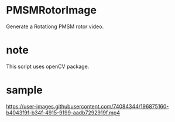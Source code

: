 # PMSMRotorImage  
Generate a Rotationg PMSM rotor video.

# note  
This script uses openCV package.

# sample
https://user-images.githubusercontent.com/74084344/196875160-b4043f9f-b34f-4915-9199-aadb7292919f.mp4

